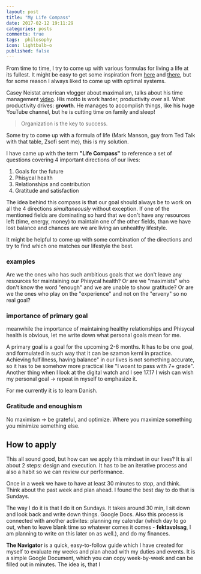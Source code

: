 ```yaml
---
layout: post
title: "My Life Compass"
date: 2017-02-12 19:11:29
categories: posts
comments: true
tags:  philosophy
icon: lightbulb-o
published: false
---
```


From time to time, I try to come up with various formulas for living a life at its fullest. It might be easy to get some inspiration from [here](https://www.ted.com/talks/robert_waldinger_what_makes_a_good_life_lessons_from_the_longest_study_on_happiness) and [there](), but for some reason I always liked to come up with optimal systems. 

Casey Neistat american vlogger about maximalism, talks about his time management [video](https://youtu.be/ZexvTZ1sV8U?t=3m17s). His motto is work harder, productivity over all. What productivity drives: **growth**. He manages to accomplish things, like his huge YouTube channel, but he is cutting time on family and sleep!

> Organization is the key to success.

Some try to come up with a formula of life (Mark Manson, guy from Ted Talk with that table, Zsofi sent me), this is my solution.

I have came up with the term **"Life Compass"** to reference a set of questions covering 4 important directions of our lives: 

1. Goals for the future
2. Phisycal health
3. Relationships and contribution
4. Gratitude and satisfaction

<!--<div style="display: flex">
	<img src="{{site.cdn_path}}/life_compass.png" 
		style="
			max-width: 350px; 
			max-height: 350px;
			margin-top: 1rem;
			margin-bottom: 2rem;
			margin: auto; 
			transform: none;
			"/>
</div>-->

The idea behind this compass is that our goal should always be to work on all the 4 directions *simultaneously* without exception. If one of the mentioned fields are dominating so hard that we don't have any resources left (time, energy, money) to maintain one of the other fields, than we have lost balance and chances are we are living an unhealthy lifestyle.

It might be helpful to come up with some combination of the directions and try to find which one matches our lifestyle the best.

### examples

Are we the ones who has such ambitious goals that we don't leave any resources for maintaining our Phisycal health? Or are we "maximists" who don't know the word "enough" and we are unable to show gratitude? Or are we the ones who play on the "experience" and not on the "erveny" so no real goal?



### importance of primary goal

meanwhile the importance of maintaining healthy relationships and Phisycal health is obvious, let me write down what personal goals mean for me.

A primary goal is a goal for the upcoming 2-6 months. It has to be one goal, and formulated in such way that it can be szamon kerni in practice. Achieving fulfillness, having balance" in our lives is not something accurate, so it has to be somehow more practical like "I woant to pass with 7+ grade". Another thing when I look at the digital watch and I see 17.17 I wish  can wish my personal goal -> repeat in myself to emphasize it.

For me currently it is to learn Danish.

### Gratitude and enoughism

No maximism -> be grateful, and optimize. Where you maximize something you minimize something else.

## How to apply

This all sound good, but how can we apply this mindset in our lives? It is all about 2 steps: design and execution. It has to be an iterative process and also a habit so we can review our performance.

Once in a week we have to have at least 30 minutes to stop, and think. Think about the past week and plan ahead. I found the best day to do that is Sundays.

The way I do it is that I do it on Sundays. It takes around 30 min, I sit down and look back and write down things. Google Docs. Also this process is connected with another activites: planning my calendar (which day to go out, when to leave blank time so whatever comes it comes - **fektavolsag**, I am planning to write on this later on as well.), and do my finances.

**The Navigator** is a quick, easy-to-follow guide which I have created for myself to evaluate my weeks and plan ahead with my duties and events. It is a simple Google Document, which you can copy week-by-week and can be filled out in minutes. The idea is, that I 
